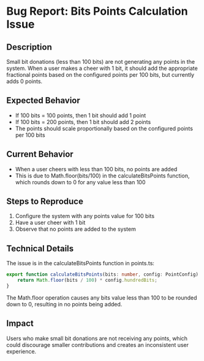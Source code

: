# Bug Report: Bits Points Calculation Issue

## Description
Small bit donations (less than 100 bits) are not generating any points in the system. When a user makes a cheer with 1 bit, it should add the appropriate fractional points based on the configured points per 100 bits, but currently adds 0 points.

## Expected Behavior
- If 100 bits = 100 points, then 1 bit should add 1 point
- If 100 bits = 200 points, then 1 bit should add 2 points
- The points should scale proportionally based on the configured points per 100 bits

## Current Behavior
- When a user cheers with less than 100 bits, no points are added
- This is due to Math.floor(bits/100) in the calculateBitsPoints function, which rounds down to 0 for any value less than 100

## Steps to Reproduce
1. Configure the system with any points value for 100 bits
2. Have a user cheer with 1 bit
3. Observe that no points are added to the system

## Technical Details
The issue is in the calculateBitsPoints function in points.ts:
```typescript
export function calculateBitsPoints(bits: number, config: PointConfig): number {
    return Math.floor(bits / 100) * config.hundredBits;
}
```
The Math.floor operation causes any bits value less than 100 to be rounded down to 0, resulting in no points being added.

## Impact
Users who make small bit donations are not receiving any points, which could discourage smaller contributions and creates an inconsistent user experience.